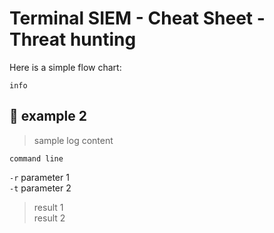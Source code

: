 # **Terminal SIEM - Cheat Sheet - Threat hunting**
Here is a simple flow chart:

```mermaid
info
```

## :bookmark:  **example 2**

> sample log content

``` 
command line
```
`-r` parameter 1\
`-t` parameter 2
> result 1\
> result 2
